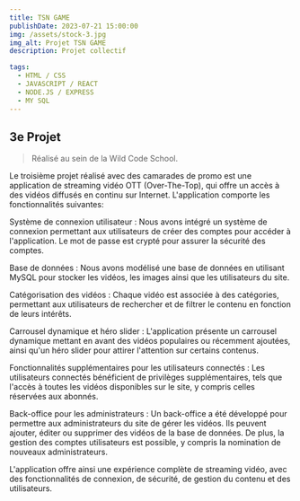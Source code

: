 ```yaml
---
title: TSN GAME
publishDate: 2023-07-21 15:00:00
img: /assets/stock-3.jpg
img_alt: Projet TSN GAME
description: Projet collectif

tags:
  - HTML / CSS
  - JAVASCRIPT / REACT
  - NODE.JS / EXPRESS
  - MY SQL
---
```


## 3e Projet

> Réalisé au sein de la Wild Code School.

<p>Le troisième projet réalisé avec des camarades de promo est une application de streaming vidéo OTT (Over-The-Top), qui offre un accès à des vidéos diffusés en continu sur Internet. L'application comporte les fonctionnalités suivantes: </p>

<p> Système de connexion utilisateur : Nous avons intégré un système de connexion permettant aux utilisateurs de créer des comptes pour accéder à l'application. Le mot de passe est crypté pour assurer la sécurité des comptes.</p>

<p> Base de données : Nous avons modélisé une base de données en utilisant MySQL pour stocker les vidéos, les images ainsi que les utilisateurs du site.</p>

<p> Catégorisation des vidéos : Chaque vidéo est associée à des catégories, permettant aux utilisateurs de rechercher et de filtrer le contenu en fonction de leurs intérêts.</p>

<p> Carrousel dynamique et héro slider : L'application présente un carrousel dynamique mettant en avant des vidéos populaires ou récemment ajoutées, ainsi qu'un héro slider pour attirer l'attention sur certains contenus.</p>

<p> Fonctionnalités supplémentaires pour les utilisateurs connectés : Les utilisateurs connectés bénéficient de privilèges supplémentaires, tels que l'accès à toutes les vidéos disponibles sur le site, y compris celles réservées aux abonnés.</p>

<p> Back-office pour les administrateurs : Un back-office a été développé pour permettre aux administrateurs du site de gérer les vidéos. Ils peuvent ajouter, éditer ou supprimer des vidéos de la base de données. De plus, la gestion des comptes utilisateurs est possible, y compris la nomination de nouveaux administrateurs.</p>

L'application offre ainsi une expérience complète de streaming vidéo, avec des fonctionnalités de connexion, de sécurité, de gestion du contenu et des utilisateurs.
